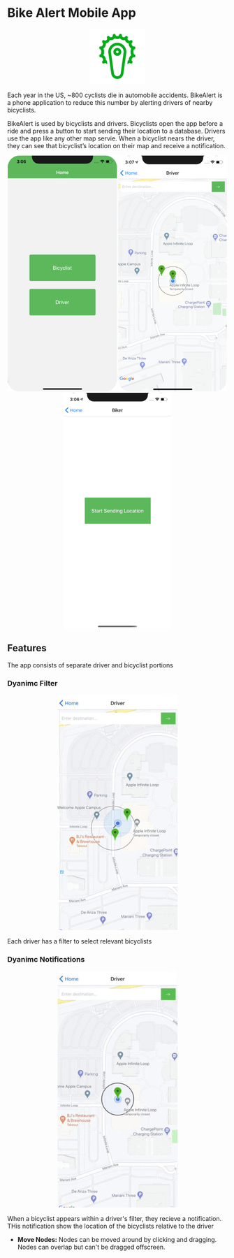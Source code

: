 # Bike Alert Mobile App

<p align="center"><img src="readmeFiles/appIcon.png?raw=true" /></p>

Each year in the US, ~800 cyclists die in automobile accidents. BikeAlert is a phone application to reduce this number by alerting drivers of nearby bicyclists. 

BikeAlert is used by bicyclists and drivers. Bicyclists open the app before a ride and press a button to start sending their location to a database. Drivers use the app like any other map servie. When a bicyclist nears the driver, they can see that bicyclist’s location on their map and receive a notification.

<p align="center">
  <img src="readmeFiles/mainPage.png?raw=true" />
  <img src="readmeFiles/mapInitial.png?raw=true" />
  <img src="readmeFiles/bikerInitial.png?raw=true" />
</p>

## Features

The app consists of separate driver and bicyclist portions

### Dyanimc Filter 

<p align="center"><img style={{width: 100}} src="readmeFiles/workingFilterSmall.gif?raw=true" /></p>

Each driver has a filter to select relevant bicyclists

### Dyanimc Notifications

<p align="center"><img src="readmeFiles/workingNotificationsSmall.gif?raw=true" /></p>

When a bicyclist appears within a driver's filter, they recieve a notification. THis notification show the location of the bicyclists relative to the driver

* __Move Nodes:__ Nodes can be moved around by clicking and dragging. Nodes can overlap but can't be dragged offscreen.
